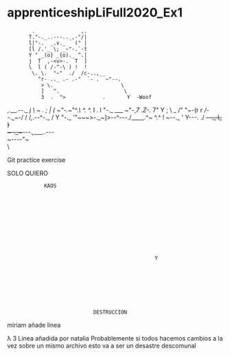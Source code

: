 # apprenticeshipLiFull2020_Ex1

            .               ,.
           T."-._..---.._,-"/|
           l|"-.  _.v._   (" |
           [l /.'_ \; _~"-.`-t
           Y " _(o} _{o)._ ^.|
           j  T  ,-<v>-.  T  ]
           \  l ( /-^-\ ) !  !
            \. \.  "~"  ./  /c-..,__
              ^r- .._ .- .-"  `- .  ~"--.
               > \.                      \
               ]   ^.                     \
               3  .  ">            .       Y  -Woof
  ,.__.--._   _j   \ ~   .         ;       |
 (    ~"-._~"^._\   ^.    ^._      I     . l
  "-._ ___ ~"-,_7    .Z-._   7"   Y      ;  \        _
     /"   "~-(r r  _/_--._~-/    /      /,.--^-._   / Y
     "-._    '"~~~>-._~]>--^---./____,.^~        ^.^  !
         ~--._    '   Y---.                        \./
              ~~--._  l_   )                        \
                    ~-._~~~---._,____..---           \
                        ~----"~       \
                                       \


Git practice exercise

SOLO QUIERO 










				KAOS











													Y 








								DESTRUCCION
miriam añade linea

&#955; 3
Linea añadida por natalia
Probablemente si todos hacemos cambios a la vez sobre un mismo archivo esto va a ser un desastre descomunal

